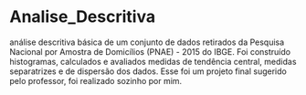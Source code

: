 # Analise_Descritiva
análise descritiva básica de um conjunto de dados retirados da Pesquisa Nacional por Amostra de Domicílios (PNAE) - 2015 do IBGE.  Foi construído histogramas, calculados e avaliados medidas de tendência central, medidas separatrizes e de dispersão dos dados. Esse foi um projeto final sugerido pelo professor, foi realizado sozinho por mim.
